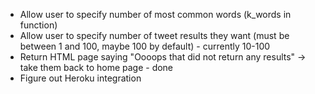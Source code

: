 - Allow user to specify number of most common words (k_words in function) 
- Allow user to specify number of tweet results they want (must be between 1 and 100, maybe 100 by default) - currently 10-100 
- Return HTML page saying "Oooops that did not return any results" -> take them back to home page - done 
- Figure out Heroku integration